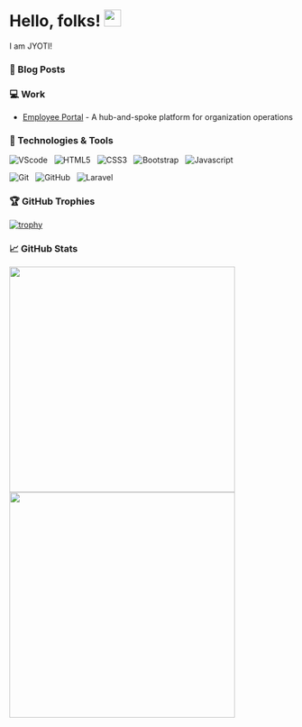 # Hello, folks! <img src="https://raw.githubusercontent.com/MartinHeinz/MartinHeinz/master/wave.gif" width="30px">

I am JYOTI!

<!-- <a href="https://twitter.com/negi_akhilesh3"><img height="25" width="25" src="https://cdn.jsdelivr.net/npm/simple-icons@v3/icons/twitter.svg"></a>&nbsp;
<a href="https://discordapp.com/users/akhilesh#8614"><img height="25" width="25" src="https://cdn.jsdelivr.net/npm/simple-icons@v3/icons/discord.svg"></a>&nbsp;
<a href="https://instagram.com/negi_akhilesh3"><img height="25" width="25" src="https://cdn.jsdelivr.net/npm/simple-icons@v3/icons/instagram.svg"></a>&nbsp;
<a href="https://www.linkedin.com/in/NegiAkhilesh/"><img height="25" width="25" src="https://cdn.jsdelivr.net/npm/simple-icons@v3/icons/linkedin.svg"></a>
<a href="mailto:akhilesh.negi@coloredcow.com"><img height="25" width="25" src="https://cdn.jsdelivr.net/npm/simple-icons@v3/icons/gmail.svg"></a> -->


### :newspaper: Blog Posts



### :computer: Work

- [Employee Portal](https://github.com/ColoredCow/portal) - A hub-and-spoke platform for organization operations


### 🔧 Technologies & Tools

![VScode](https://img.shields.io/badge/-VScode-black?logo=visual-studio-code&style=social)&nbsp;&nbsp;
![HTML5](https://img.shields.io/badge/-HTML5-black?logo=html5&style=social)&nbsp;&nbsp;
![CSS3](https://img.shields.io/badge/-CSS3-black?logo=css3&style=social)&nbsp;&nbsp;
![Bootstrap](https://img.shields.io/badge/-Bootstrap-black?logo=bootstrap&style=social)&nbsp;&nbsp;
![Javascript](https://img.shields.io/badge/-Javascript-black?logo=javascript&style=social&logoColor=yellow)&nbsp;&nbsp;

![Git](https://img.shields.io/badge/-Git-black?logo=git&style=social)&nbsp;&nbsp;
![GitHub](https://img.shields.io/badge/-GitHub-black?logo=github&style=social)&nbsp;&nbsp;
![Laravel](https://img.shields.io/badge/-Laravel-black?logo=laravel&style=social)&nbsp;&nbsp;

### 🏆 GitHub Trophies

[![trophy](https://github-profile-trophy.vercel.app/?username=srivastava-jyoti&margin-w=15)](https://github.com/srivastava-jyoti/github-profile-trophy)


### &#x1f4c8; GitHub Stats
<p align = "left">
  <img src = "https://github-readme-stats.vercel.app/api?username=srivastava-jyoti&show_icons=true&theme=vue" width = 400>
  <img src = "https://github-readme-streak-stats.herokuapp.com?user=srivastava-jyoti" width = 400>
</p>
